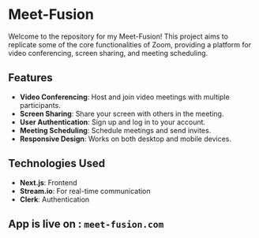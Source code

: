# Meet-Fusion

Welcome to the repository for my Meet-Fusion! This project aims to replicate some of the core functionalities of Zoom, providing a platform for video conferencing, screen sharing, and meeting scheduling.

## Features

- **Video Conferencing**: Host and join video meetings with multiple participants.
- **Screen Sharing**: Share your screen with others in the meeting.
- **User Authentication**: Sign up and log in to your account.
- **Meeting Scheduling**: Schedule meetings and send invites.
- **Responsive Design**: Works on both desktop and mobile devices.

## Technologies Used

- **Next.js**: Frontend
- **Stream.io**: For real-time communication
- **Clerk**: Authentication

## App is live on : ```meet-fusion.com```


